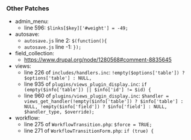 ### Other Patches

* admin_menu:
  * line 596: `$links[$key]['#weight'] = -49;`
* autosave:
  * `autosave.js` line 2: `$(function(){`
  * `autosave.js` line -1: `});`
* field_collection:
  * https://www.drupal.org/node/1280568#comment-8835645
* views:
  * line 226 of `includes/handlers.inc`: `!empty($options['table']) ? $options['table'] : NULL,`
  * line 935 of `plugins/views_plugin_display.inc`: `if (empty($info['table']) || $info['id'] != $id) {`
  * line 960 of `plugins/views_plugin_display.inc`: `$handler = views_get_handler(!empty($info['table']) ? $info['table'] : NULL, !empty($info['field']) ? $info['field'] : NULL, $handler_type, $override);`
* workflow:
  * line 275 of `WorkflowTransition.php`: `$force = TRUE;`
  * line 271 of `WorkflowTransitionForm.php`: `if (true) {`
